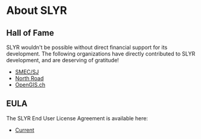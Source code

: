 # About SLYR
       
## Hall of Fame

SLYR wouldn't be possible without direct financial support for its development.
The following organizations have directly contributed to SLYR development, and
are deserving of gratitude!

- [SMEC/SJ](https://www.smec.com/au/)
- [North Road](http://north-road.com)
- [OpenGIS.ch](http://opengis.ch)

## EULA

The SLYR End User License Agreement is available here:

- [Current](../license/version1_2)
